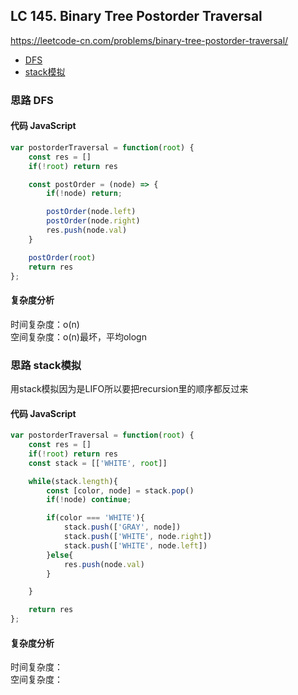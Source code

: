 ## LC 145. Binary Tree Postorder Traversal
https://leetcode-cn.com/problems/binary-tree-postorder-traversal/
- [DFS](#思路-DFS)
- [stack模拟](#思路-stack模拟)
### 思路 DFS

#### 代码 JavaScript

```JavaScript
var postorderTraversal = function(root) {
    const res = []
    if(!root) return res

    const postOrder = (node) => {
        if(!node) return;

        postOrder(node.left)
        postOrder(node.right)
        res.push(node.val)
    }

    postOrder(root)
    return res
};

```

#### 复杂度分析
时间复杂度：o(n) </br>
空间复杂度：o(n)最坏，平均ologn




### 思路 stack模拟
用stack模拟因为是LIFO所以要把recursion里的顺序都反过来
#### 代码 JavaScript

```JavaScript
var postorderTraversal = function(root) {
    const res = []
    if(!root) return res
    const stack = [['WHITE', root]]

    while(stack.length){
        const [color, node] = stack.pop()
        if(!node) continue;

        if(color === 'WHITE'){
            stack.push(['GRAY', node])
            stack.push(['WHITE', node.right])
            stack.push(['WHITE', node.left])
        }else{
            res.push(node.val)
        }

    }

    return res
};

```

#### 复杂度分析
时间复杂度： </br>
空间复杂度：